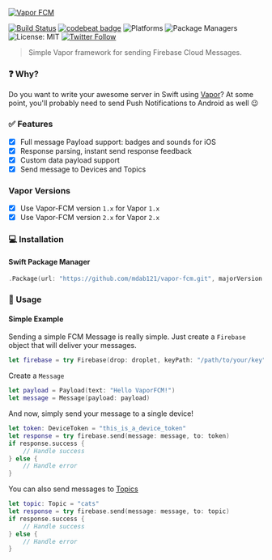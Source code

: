 [![Vapor FCM](https://cloud.githubusercontent.com/assets/1230922/24428437/c16ec982-140e-11e7-8ab9-ab764e573ae1.png)](http://github.com/mdab121/vapor-fcm)

[![Build Status](https://travis-ci.org/mdab121/vapor-fcm.svg?branch=master)](https://travis-ci.org/mdab121/vapor-fcm)
[![codebeat badge](https://codebeat.co/badges/2c81440f-8467-453d-9df7-a9352ddc6e5d)](https://codebeat.co/projects/github-com-mdab121-vapor-fcm-master)
![Platforms](https://img.shields.io/badge/platforms-Linux%20%7C%20OS%20X-blue.svg)
![Package Managers](https://img.shields.io/badge/package%20managers-SwiftPM-yellow.svg)
![License: MIT](https://img.shields.io/badge/License-MIT-blue.svg)
[![Twitter Follow](https://img.shields.io/twitter/follow/espadrine.svg?style=social&label=Follow)](https://twitter.com/mdab121)

> Simple Vapor framework for sending Firebase Cloud Messages.

### :question: Why?
Do you want to write your awesome server in Swift using [Vapor](http://github.com/vapor/vapor)? At some point, you'll probably need to send Push Notifications to Android as well 😉

### ✅ Features
- [x] Full message Payload support: badges and sounds for iOS
- [x] Response parsing, instant send response feedback
- [x] Custom data payload support
- [x] Send message to Devices and Topics

### Vapor Versions

- [x] Use Vapor-FCM version `1.x` for Vapor `1.x`
- [x] Use Vapor-FCM version `2.x` for Vapor `2.x`

### 💻 Installation

#### Swift Package Manager

```swift
.Package(url: "https://github.com/mdab121/vapor-fcm.git", majorVersion: 2, minor: 1)
```


### 🔢 Usage

#### Simple Example

Sending a simple FCM Message is really simple. Just create a `Firebase` object that will deliver your messages.

```swift
let firebase = try Firebase(drop: droplet, keyPath: "/path/to/your/key")
```

Create a `Message`

```swift
let payload = Payload(text: "Hello VaporFCM!")
let message = Message(payload: payload)
```

And now, simply send your message to a single device!

```swift
let token: DeviceToken = "this_is_a_device_token"
let response = try firebase.send(message: message, to: token)
if response.success {
	// Handle success
} else {
	// Handle error
}
```

You can also send messages to [Topics](https://firebase.google.com/docs/cloud-messaging/ios/topic-messaging)

```swift
let topic: Topic = "cats"
let response = try firebase.send(message: message, to: topic)
if response.success {
	// Handle success
} else {
	// Handle error
}
```
